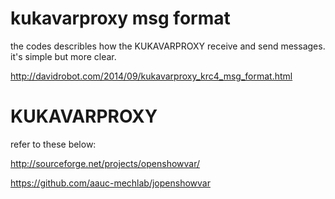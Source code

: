 kukavarproxy msg format
=======================

the codes describles how the KUKAVARPROXY receive and send messages.
it's simple but more clear.

http://davidrobot.com/2014/09/kukavarproxy_krc4_msg_format.html




KUKAVARPROXY
============

refer to these below:

http://sourceforge.net/projects/openshowvar/

https://github.com/aauc-mechlab/jopenshowvar